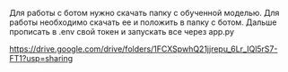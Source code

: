 Для работы с ботом нужно скачать папку с обученной моделью. Для работы необходимо скачать ее и положить в папку с ботом. Дальше прописать в .env свой токен и запускать все через app.py

https://drive.google.com/drive/folders/1FCXSpwhQ21jjrepu_6Lr_IQl5rS7-FT1?usp=sharing
